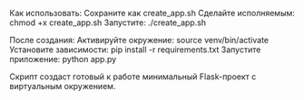 Как использовать:
Сохраните как create_app.sh
Сделайте исполняемым: chmod +x create_app.sh
Запустите: ./create_app.sh

После создания:
Активируйте окружение: source venv/bin/activate
Установите зависимости: pip install -r requirements.txt
Запустите приложение: python app.py

Скрипт создаст готовый к работе минимальный Flask-проект с виртуальным окружением.
